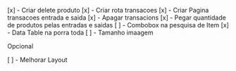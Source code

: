 [x] - Criar delete produto
[x] - Criar rota transacoes
[x] - Criar Pagina transacoes entrada e saida
[x] - Apagar transacions
[x] - Pegar quantidade de produtos pelas entradas e saidas
[ ] - Combobox na pesquisa de Item
[x] - Data Table na porra toda
[ ] - Tamanho imaagem

Opcional

[ ] - Melhorar Layout